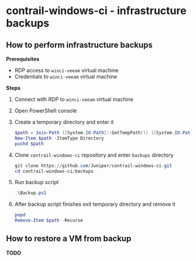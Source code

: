 contrail-windows-ci - infrastructure backups
============================================

## How to perform infrastructure backups

**Prerequisites**

- RDP access to `winci-veeam` virtual machine
- Credentials to `winci-veeam` virtual machine

**Steps**

1. Connect with RDP to `winci-veeam` virtual machine
1. Open PowerShell console
1. Create a temporary directory and enter it

    ```powershell
    $path = Join-Path ([System.IO.Path]::GetTempPath()) ([System.IO.Path]::GetRandomFileName())
    New-Item $path -ItemType Directory
    pushd $path
    ```

1. Clone `contrail-windows-ci` repository and enter `backups` directory

    ```powershell
    git clone https://github.com/Juniper/contrail-windows-ci.git
    cd contrail-windows-ci/backups
    ```

1. Run backup script

   ```powershell
   .\Backup.ps1
   ```

1. After backup script finishes exit temporary directory and remove it

    ```powershell
    popd
    Remove-Item $path -Recurse
    ```

## How to restore a VM from backup

**TODO**
